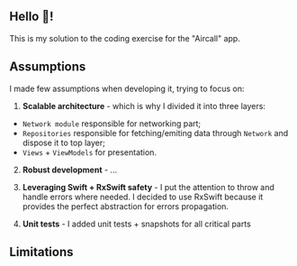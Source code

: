 ## Hello 👋!

This is my solution to the coding exercise for the "Aircall" app.

## Assumptions

I made few assumptions when developing it, trying to focus on:

1. **Scalable architecture** - which is why I divided it into three layers:
- `Network module` responsible for networking part;
- `Repositories` responsible for fetching/emiting data through `Network` and dispose it to top layer;
- `Views` + `ViewModels` for presentation.

2. **Robust development** - ...

3. **Leveraging Swift + RxSwift safety** - I put the attention to throw and handle errors where needed.
I decided to use RxSwift because it provides the perfect abstraction for errors propagation.

4. **Unit tests** - I added unit tests + snapshots for all critical parts

## Limitations
